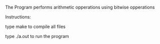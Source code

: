 The Program performs arithmetic opperations using bitwise opperations

Instructions:

type make to compile all files

type ./a.out to run the program
